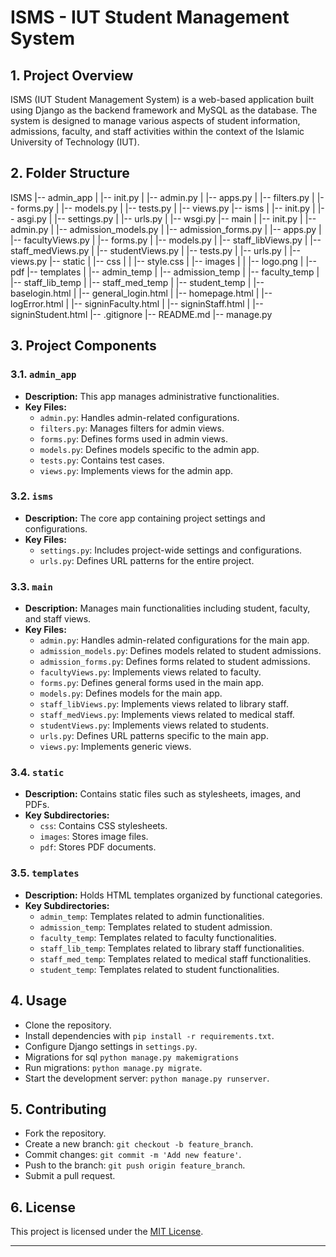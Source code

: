 # ISMS - IUT Student Management System

## 1. Project Overview

ISMS (IUT Student Management System) is a web-based application built using Django as the backend framework and MySQL as the database. The system is designed to manage various aspects of student information, admissions, faculty, and staff activities within the context of the Islamic University of Technology (IUT).

## 2. Folder Structure

ISMS
|-- admin_app
| |-- init.py
| |-- admin.py
| |-- apps.py
| |-- filters.py
| |-- forms.py
| |-- models.py
| |-- tests.py
| |-- views.py
|-- isms
| |-- init.py
| |-- asgi.py
| |-- settings.py
| |-- urls.py
| |-- wsgi.py
|-- main
| |-- init.py
| |-- admin.py
| |-- admission_models.py
| |-- admission_forms.py
| |-- apps.py
| |-- facultyViews.py
| |-- forms.py
| |-- models.py
| |-- staff_libViews.py
| |-- staff_medViews.py
| |-- studentViews.py
| |-- tests.py
| |-- urls.py
| |-- views.py
|-- static
| |-- css
| | |-- style.css
| |-- images
| | |-- logo.png
| |-- pdf
|-- templates
| |-- admin_temp
| |-- admission_temp
| |-- faculty_temp
| |-- staff_lib_temp
| |-- staff_med_temp
| |-- student_temp
| |-- baselogin.html
| |-- general_login.html
| |-- homepage.html
| |-- logError.html
| |-- signinFaculty.html
| |-- signinStaff.html
| |-- signinStudent.html
|-- .gitignore
|-- README.md
|-- manage.py

## 3. Project Components

### 3.1. `admin_app`

- **Description:** This app manages administrative functionalities.
- **Key Files:**
  - `admin.py`: Handles admin-related configurations.
  - `filters.py`: Manages filters for admin views.
  - `forms.py`: Defines forms used in admin views.
  - `models.py`: Defines models specific to the admin app.
  - `tests.py`: Contains test cases.
  - `views.py`: Implements views for the admin app.

### 3.2. `isms`

- **Description:** The core app containing project settings and configurations.
- **Key Files:**
  - `settings.py`: Includes project-wide settings and configurations.
  - `urls.py`: Defines URL patterns for the entire project.

### 3.3. `main`

- **Description:** Manages main functionalities including student, faculty, and staff views.
- **Key Files:**
  - `admin.py`: Handles admin-related configurations for the main app.
  - `admission_models.py`: Defines models related to student admissions.
  - `admission_forms.py`: Defines forms related to student admissions.
  - `facultyViews.py`: Implements views related to faculty.
  - `forms.py`: Defines general forms used in the main app.
  - `models.py`: Defines models for the main app.
  - `staff_libViews.py`: Implements views related to library staff.
  - `staff_medViews.py`: Implements views related to medical staff.
  - `studentViews.py`: Implements views related to students.
  - `urls.py`: Defines URL patterns specific to the main app.
  - `views.py`: Implements generic views.

### 3.4. `static`

- **Description:** Contains static files such as stylesheets, images, and PDFs.
- **Key Subdirectories:**
  - `css`: Contains CSS stylesheets.
  - `images`: Stores image files.
  - `pdf`: Stores PDF documents.

### 3.5. `templates`

- **Description:** Holds HTML templates organized by functional categories.
- **Key Subdirectories:**
  - `admin_temp`: Templates related to admin functionalities.
  - `admission_temp`: Templates related to student admission.
  - `faculty_temp`: Templates related to faculty functionalities.
  - `staff_lib_temp`: Templates related to library staff functionalities.
  - `staff_med_temp`: Templates related to medical staff functionalities.
  - `student_temp`: Templates related to student functionalities.




## 4. Usage
- Clone the repository.
- Install dependencies with `pip install -r requirements.txt`.
- Configure Django settings in `settings.py`.
- Migrations for sql `python manage.py makemigrations`
- Run migrations: `python manage.py migrate`.
- Start the development server: `python manage.py runserver`.

## 5. Contributing

- Fork the repository.
- Create a new branch: `git checkout -b feature_branch`.
- Commit changes: `git commit -m 'Add new feature'`.
- Push to the branch: `git push origin feature_branch`.
- Submit a pull request.

## 6. License

This project is licensed under the [MIT License](LICENSE).

---


